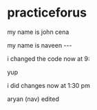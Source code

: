 # practiceforus

my name is john cena

my name is naveen --- 

i changed the code now at 9:

yup


i did changes now at 1:30 pm 

aryan (nav) edited
